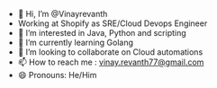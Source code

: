- 👋 Hi, I’m @Vinayrevanth
- Working at Shopify as SRE/Cloud Devops Engineer
- 👀 I’m interested in Java, Python and scripting  
- 🌱 I’m currently learning Golang
- 💞️ I’m looking to collaborate on Cloud automations
- 📫 How to reach me : vinay.revanth77@gmail.com  
- 😄 Pronouns: He/Him

